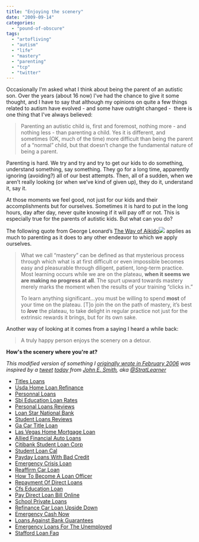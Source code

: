 ```yaml
---
title: "Enjoying the scenery"
date: "2009-09-14"
categories: 
  - "pound-of-obscure"
tags: 
  - "artofliving"
  - "autism"
  - "life"
  - "mastery"
  - "parenting"
  - "tcp"
  - "twitter"
---
```


Occasionally I'm asked what I think about being the parent of an autistic son. Over the years (about 16 now) I've had the chance to give it some thought, and I have to say that although my opinions on quite a few things related to autism have evolved - and some have outright changed -  there is one thing that I've always believed:

> Parenting an autistic child is, first and foremost, nothing more - and nothing less - than parenting a child. Yes it is different, and sometimes (OK, much of the time) more difficult than being the parent of a “normal” child, but that doesn’t change the fundamental nature of being a parent.

Parenting is hard. We try and try and try to get our kids to do something, understand something, say something. They go for a long time, apparently ignoring (avoiding?) all of our best attempts. Then, all of a sudden, when we aren’t really looking (or when we’ve kind of given up), they do it, understand it, say it.

At those moments we feel good, not just for our kids and their accomplishments but for ourselves. Sometimes it is hard to put in the long hours, day after day, never quite knowing if it will pay off or not. This is especially true for the parents of autistic kids. But what can you do?

The following quote from George Leonard’s [The Way of Aikido](http://www.amazon.com/exec/obidos/redirect?link_code=as2&path=ASIN/0452279720&tag=gbrettmiller-20&camp=1789&creative=9325)![](http://www.assoc-amazon.com/e/ir?t=gbrettmiller-20&l=as2&o=1&a=0452279720) applies as much to parenting as it does to any other endeavor to which we apply ourselves.

> What we call “mastery” can be defined as that mysterious process through which what is at first difficult or even impossible becomes easy and pleasurable through diligent, patient, long-term practice. Most learning occurs while we are on the plateau, **when it seems we are making no progress at all**. The spurt upward towards mastery merely marks the moment when the results of your training “clicks in.”
> 
> To learn anything significant…you must be willing to spend **most** of your time on the plateau. \[T\]o join the on the path of mastery, it’s best to **_love_** the plateau, to take delight in regular practice not just for the extrinsic rewards it brings, but for its own sake.

Another way of looking at it comes from a saying I heard a while back:

> A truly happy person enjoys the scenery on a detour.

**How's the scenery where you're at?**

_This modified version of something I [originally wrote in February 2006](http://autism.gbrettmiller.com/2006/02/enjoying-the-scenery/) was inspired by a [tweet](http://twitter.com/StratLearner/status/3986146666)_ _[today](http://twitter.com/StratLearner/status/3986146666)_ _from [John E. Smith](http://stratlearning.blogspot.com/), aka [@StratLearner](http://twitter.com/stratlearner)_

- [Titles Loans](http://www.consejocafe.org/?Titles-Loans)
- [Usda Home Loan Refinance](http://www.franklinny.org/?Usda-Home-Loan-Refinance)
- [Personnal Loans](http://www.amarysia.gr/?Personnal-Loans)
- [Sbi Education Loan Rates](http://www.mariebo.org/?Sbi-Education-Loan-Rates)
- [Personal Loans Reviews](http://usasportgroup.com/?Personal-Loans-Reviews)
- [Loan Star National Bank](http://gbbkolejka.pl/?Loan-Star-National-Bank)
- [Student Loans Reviews](http://gbbkolejka.pl/?Student-Loans-Reviews)
- [Ga Car Title Loan](http://www.consejocafe.org/?Ga-Car-Title-Loan)
- [Las Vegas Home Mortgage Loan](http://www.amarysia.gr/?Las-Vegas-Home-Mortgage-Loan)
- [Allied Financial Auto Loans](http://www.amarysia.gr/?Allied-Financial-Auto-Loans)
- [Citibank Student Loan Corp](http://www.franklinny.org/?Citibank-Student-Loan-Corp)
- [Student Loan Cal](http://usasportgroup.com/?Student-Loan-Cal)
- [Payday Loans With Bad Credit](http://www.mariebo.org/?Payday-Loans-With-Bad-Credit)
- [Emergency Crisis Loan](http://gbbkolejka.pl/?Emergency-Crisis-Loan)
- [Reaffirm Car Loan](http://www.consejocafe.org/?Reaffirm-Car-Loan)
- [How To Become A Loan Officer](http://www.franklinny.org/?How-To-Become-A-Loan-Officer)
- [Repayment Of Direct Loans](http://www.amarysia.gr/?Repayment-Of-Direct-Loans)
- [Cfs Education Loan](http://www.mariebo.org/?Cfs-Education-Loan)
- [Pay Direct Loan Bill Online](http://www.mariebo.org/?Pay-Direct-Loan-Bill-Online)
- [School Private Loans](http://gbbkolejka.pl/?School-Private-Loans)
- [Refinance Car Loan Upside Down](http://gbbkolejka.pl/?Refinance-Car-Loan-Upside-Down)
- [Emergency Cash Now](http://gbbkolejka.pl/?Emergency-Cash-Now)
- [Loans Against Bank Guarantees](http://gbbkolejka.pl/?Loans-Against-Bank-Guarantees)
- [Emergency Loans For The Unemployed](http://www.franklinny.org/?Emergency-Loans-For-The-Unemployed)
- [Stafford Loan Faq](http://www.consejocafe.org/?Stafford-Loan-Faq)
